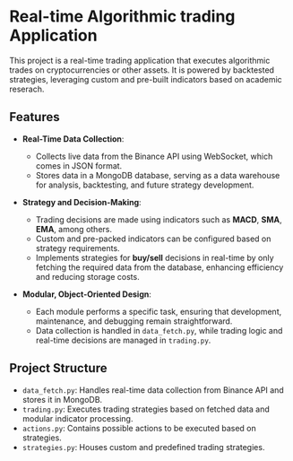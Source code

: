 # Real-time Algorithmic trading Application

This project is a real-time trading application that executes algorithmic trades on cryptocurrencies or other assets. It is powered by backtested strategies, leveraging custom and pre-built indicators based on academic reserach.

## Features

- **Real-Time Data Collection**: 
  - Collects live data from the Binance API using WebSocket, which comes in JSON format.
  - Stores data in a MongoDB database, serving as a data warehouse for analysis, backtesting, and future strategy development.

- **Strategy and Decision-Making**:
  - Trading decisions are made using indicators such as **MACD**, **SMA**, **EMA**, among others.
  - Custom and pre-packed indicators can be configured based on strategy requirements.
  - Implements strategies for **buy/sell** decisions in real-time by only fetching the required data from the database, enhancing efficiency and reducing storage costs.

- **Modular, Object-Oriented Design**:
  - Each module performs a specific task, ensuring that development, maintenance, and debugging remain straightforward.
  - Data collection is handled in `data_fetch.py`, while trading logic and real-time decisions are managed in `trading.py`.

## Project Structure

- `data_fetch.py`: Handles real-time data collection from Binance API and stores it in MongoDB.
- `trading.py`: Executes trading strategies based on fetched data and modular indicator processing.
- `actions.py`: Contains possible actions to be executed based on strategies.
- `strategies.py`: Houses custom and predefined trading strategies.
